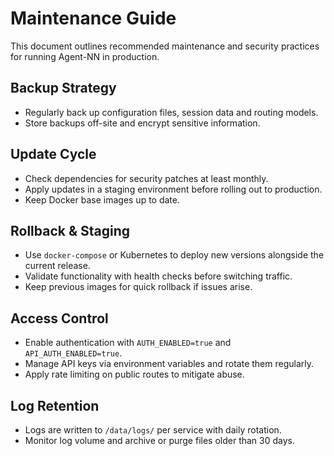 # Maintenance Guide

This document outlines recommended maintenance and security practices for running Agent-NN in production.

## Backup Strategy

- Regularly back up configuration files, session data and routing models.
- Store backups off-site and encrypt sensitive information.

## Update Cycle

- Check dependencies for security patches at least monthly.
- Apply updates in a staging environment before rolling out to production.
- Keep Docker base images up to date.

## Rollback & Staging

- Use `docker-compose` or Kubernetes to deploy new versions alongside the current release.
- Validate functionality with health checks before switching traffic.
- Keep previous images for quick rollback if issues arise.

## Access Control

- Enable authentication with `AUTH_ENABLED=true` and `API_AUTH_ENABLED=true`.
- Manage API keys via environment variables and rotate them regularly.
- Apply rate limiting on public routes to mitigate abuse.

## Log Retention

- Logs are written to `/data/logs/` per service with daily rotation.
- Monitor log volume and archive or purge files older than 30 days.


